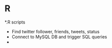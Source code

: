 R
=

*.R scripts 

- Find twitter follower, friends, tweets, status
- Connect to MySQL DB and trigger SQL queries
- 

